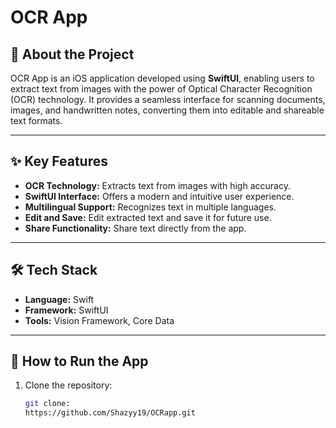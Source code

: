 # OCR App

## 📱 About the Project
OCR App is an iOS application developed using **SwiftUI**, enabling users to extract text from images with the power of Optical Character Recognition (OCR) technology. It provides a seamless interface for scanning documents, images, and handwritten notes, converting them into editable and shareable text formats.

---

## ✨ Key Features
- **OCR Technology:** Extracts text from images with high accuracy.
- **SwiftUI Interface:** Offers a modern and intuitive user experience.
- **Multilingual Support:** Recognizes text in multiple languages.
- **Edit and Save:** Edit extracted text and save it for future use.
- **Share Functionality:** Share text directly from the app.

---

## 🛠️ Tech Stack
- **Language:** Swift
- **Framework:** SwiftUI
- **Tools:** Vision Framework, Core Data

---

## 🚀 How to Run the App
1. Clone the repository:
   ```bash
   git clone:
   https://github.com/Shazyy19/OCRapp.git
